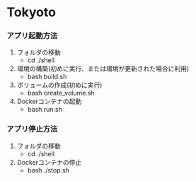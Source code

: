 # Tokyoto

### アプリ起動方法
1. フォルダの移動
    - cd ./shell
2. 環境の構築(初めに実行、または環境が更新された場合に利用)
    - bash build.sh
3. ボリュームの作成(初めに実行)
    - bash create_volume.sh
4. Dockerコンテナの起動
    - bash run.sh

### アプリ停止方法
1. フォルダの移動
    - cd ./shell
2. Dockerコンテナの停止
    - bash ./stop.sh